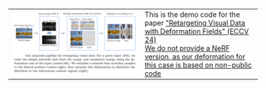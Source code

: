 <table>
  <tr>
    <td><img src="teaser.png" width="100%"></td>
    <td>This is the demo code for the paper <a href="https://arxiv.org/abs/2311.13297">"Retargeting Visual Data with Deformation Fields" (ECCV 24)<br/>We do not provide a NeRF version, as our deformation for this case is based on non-public code</a></td>
  </tr>
</table>

